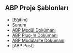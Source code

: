 ## ABP Proje Şablonları

- [Eğitim]
- [Sunum](https://bit.ly/abp-ile-modularite)
- [ABP Modül Dokümanı](https://docs.abp.io/en/abp/latest/Module-Development-Basics)
- [ABP Plug-In Dokümanı](https://docs.abp.io/en/abp/latest/PlugIn-Modules)
- [ABP Modülarite Dokümanı](https://docs.abp.io/en/abp/latest/Best-Practices/Module-Architecture)
- [ABP Post]

